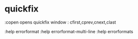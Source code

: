 # quickfix

:copen
opens quickfix window
: cfirst,cprev,cnext,clast


:help errorformat
:help errorformat-multi-line
:help errorformats

